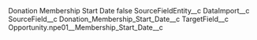 <?xml version="1.0" encoding="UTF-8"?>
<CustomMetadata xmlns="http://soap.sforce.com/2006/04/metadata" xmlns:xsi="http://www.w3.org/2001/XMLSchema-instance" xmlns:xsd="http://www.w3.org/2001/XMLSchema">
    <label>Donation Membership Start Date</label>
    <protected>false</protected>
    <values>
        <field>SourceFieldEntity__c</field>
        <value xsi:type="xsd:string">DataImport__c</value>
    </values>
    <values>
        <field>SourceField__c</field>
        <value xsi:type="xsd:string">Donation_Membership_Start_Date__c</value>
    </values>
    <values>
        <field>TargetField__c</field>
        <value xsi:type="xsd:string">Opportunity.npe01__Membership_Start_Date__c</value>
    </values>
</CustomMetadata>

